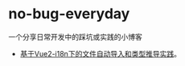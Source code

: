 # no-bug-everyday
一个分享日常开发中的踩坑或实践的小博客

- [基于Vue2-i18n下的文件自动导入和类型推导实践](https://github.com/Cv-Engineer123/no-bug-everyday/blob/master/i18n.md)。
